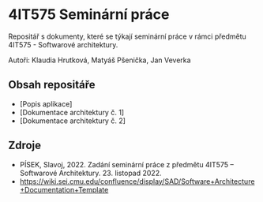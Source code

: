 # 4IT575 Seminární práce
Repositář s dokumenty, které se týkají seminární práce v rámci předmětu 4IT575 - Softwarové architektury. 

Autoři: Klaudia Hrutková, Matyáš Pšenička, Jan Veverka

## Obsah repositáře
- [Popis aplikace]
- [Dokumentace architektury č. 1]
- [Dokumentace architektury č. 2]

## Zdroje
- PÍSEK, Slavoj, 2022. Zadání seminární práce z předmětu 4IT575 – Softwarové Architektury. 23. listopad 2022.
- https://wiki.sei.cmu.edu/confluence/display/SAD/Software+Architecture+Documentation+Template 
